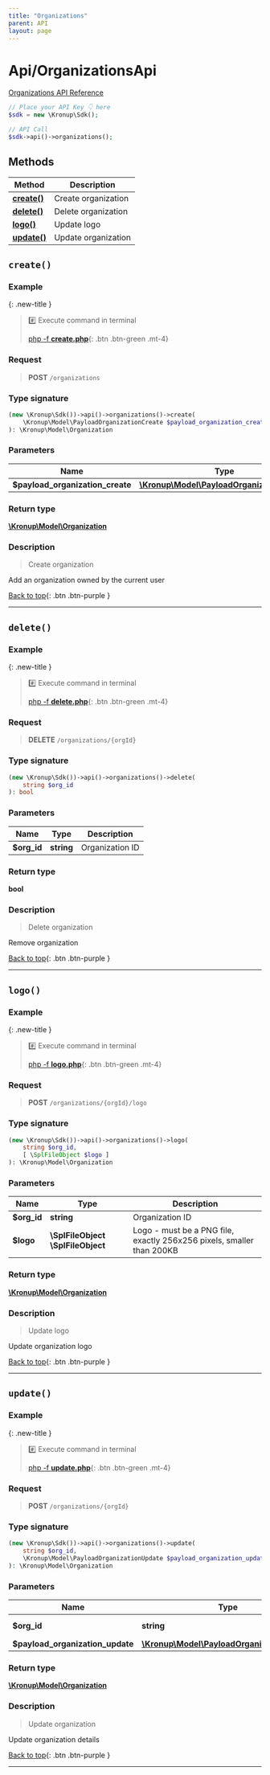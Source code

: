 ```yaml
---
title: "Organizations"
parent: API
layout: page
---
```


# Api/OrganizationsApi

[Organizations API Reference](https://api.kronup.com/#tag/Organizations)

```php
// Place your API Key 👇 here
$sdk = new \Kronup\Sdk();

// API Call
$sdk->api()->organizations();
```

## Methods

Method | Description
------------- | -------------
[**create()**](#create) | Create organization
[**delete()**](#delete) | Delete organization
[**logo()**](#logo) | Update logo
[**update()**](#update) | Update organization



## `create()`

### Example

{: .new-title }
> #️⃣ Execute command in terminal 
> 
> [php -f **create.php**](https://github.com/kronup/kronup-php/blob/main/examples/Api/OrganizationsApi/create.php){: .btn .btn-green .mt-4}

### Request

> **POST** `/organizations`

### Type signature

```php
(new \Kronup\Sdk())->api()->organizations()->create(
    \Kronup\Model\PayloadOrganizationCreate $payload_organization_create
): \Kronup\Model\Organization
```

### Parameters

Name | Type | Description
------------- | ------------- | -------------
 **$payload_organization_create** | [**\Kronup\Model\PayloadOrganizationCreate**](../../Model/PayloadOrganizationCreate) |  

### Return type

[**\Kronup\Model\Organization**](../../Model/Organization)

### Description

> Create organization

Add an organization owned by the current user

[Back to top](#top){: .btn .btn-purple }

---



## `delete()`

### Example

{: .new-title }
> #️⃣ Execute command in terminal 
> 
> [php -f **delete.php**](https://github.com/kronup/kronup-php/blob/main/examples/Api/OrganizationsApi/delete.php){: .btn .btn-green .mt-4}

### Request

> **DELETE** `/organizations/{orgId}`

### Type signature

```php
(new \Kronup\Sdk())->api()->organizations()->delete(
    string $org_id
): bool
```

### Parameters

Name | Type | Description
------------- | ------------- | -------------
 **$org_id** | **string**  | Organization ID 

### Return type

**bool**

### Description

> Delete organization

Remove organization

[Back to top](#top){: .btn .btn-purple }

---



## `logo()`

### Example

{: .new-title }
> #️⃣ Execute command in terminal 
> 
> [php -f **logo.php**](https://github.com/kronup/kronup-php/blob/main/examples/Api/OrganizationsApi/logo.php){: .btn .btn-green .mt-4}

### Request

> **POST** `/organizations/{orgId}/logo`

### Type signature

```php
(new \Kronup\Sdk())->api()->organizations()->logo(
    string $org_id,
    [ \SplFileObject $logo ]
): \Kronup\Model\Organization
```

### Parameters

Name | Type | Description
------------- | ------------- | -------------
 **$org_id** | **string**  | Organization ID 
 **$logo** | **\SplFileObject** **\SplFileObject**  | Logo - must be a PNG file, exactly 256x256 pixels, smaller than 200KB 

### Return type

[**\Kronup\Model\Organization**](../../Model/Organization)

### Description

> Update logo

Update organization logo

[Back to top](#top){: .btn .btn-purple }

---



## `update()`

### Example

{: .new-title }
> #️⃣ Execute command in terminal 
> 
> [php -f **update.php**](https://github.com/kronup/kronup-php/blob/main/examples/Api/OrganizationsApi/update.php){: .btn .btn-green .mt-4}

### Request

> **POST** `/organizations/{orgId}`

### Type signature

```php
(new \Kronup\Sdk())->api()->organizations()->update(
    string $org_id,
    \Kronup\Model\PayloadOrganizationUpdate $payload_organization_update
): \Kronup\Model\Organization
```

### Parameters

Name | Type | Description
------------- | ------------- | -------------
 **$org_id** | **string**  | Organization ID 
 **$payload_organization_update** | [**\Kronup\Model\PayloadOrganizationUpdate**](../../Model/PayloadOrganizationUpdate) |  

### Return type

[**\Kronup\Model\Organization**](../../Model/Organization)

### Description

> Update organization

Update organization details

[Back to top](#top){: .btn .btn-purple }

---

